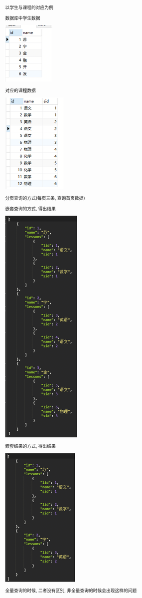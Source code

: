 以学生与课程的对应为例

数据库中学生数据

![](./pic/data_student.png)

对应的课程数据

![](./pic/data_lesson.png)

分页查询的方式(每页三条, 查询首页数据)

嵌套查询的方式, 得出结果

![](./pic/select.png)

嵌套结果的方式, 得出结果

![](./pic/result.png)

全量查询的时候, 二者没有区别, 非全量查询的时候会出现这样的问题

